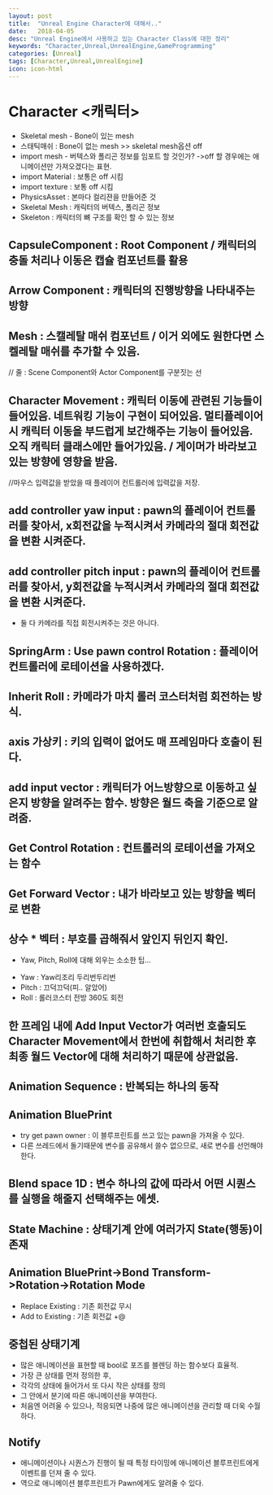 ```yaml
---
layout: post
title:  "Unreal Engine Character에 대해서.."
date:   2018-04-05
desc: "Unreal Engine에서 사용하고 있는 Character Class에 대한 정리"
keywords: "Character,Unreal,UnrealEngine,GameProgramming"
categories: [Unreal]
tags: [Character,Unreal,UnrealEngine]
icon: icon-html
---
```


# Character <캐릭터>
 - Skeletal mesh - Bone이 있는 mesh
 - 스태틱매쉬 : Bone이 없는 mesh >> skeletal mesh옵션 off
 - import mesh - 버텍스와 폴리곤 정보를 임포트 할 것인가? ->off 할 경우에는 애니메이션만 가져오겠다는 표현.
 - import Material : 보통은 off 시킴
 - import texture : 보통 off 시킴
 - PhysicsAsset : 본마다 컬리젼을 만들어준 것
 - Skeletal Mesh : 캐릭터의 버텍스, 폴리곤 정보
 - Skeleton : 캐릭터의 뼈 구조를 확인 할 수 있는 정보

## CapsuleComponent : Root Component / 캐릭터의 충돌 처리나 이동은 캡슐 컴포넌트를 활용
## Arrow Component : 캐릭터의 진행방향을 나타내주는 방향
## Mesh : 스캘레탈 매쉬 컴포넌트 / 이거 외에도 원한다면 스켈레탈 매쉬를 추가할 수 있음.
// 줄 : Scene Component와 Actor Component를 구분짓는 선

## Character Movement : 캐릭터 이동에 관련된 기능들이 들어있음. 네트워킹 기능이 구현이 되어있음. 멀티플레이어 시 캐릭터 이동을 부드럽게 보간해주는 기능이 들어있음. 오직 캐릭터 클래스에만 들어가있음. / 게이머가 바라보고 있는 방향에 영향을 받음.

//마우스 입력값을 받았을 때 플레이어 컨트롤러에 입력값을 저장.

## add controller yaw input : pawn의 플레이어 컨트롤러를 찾아서, x회전값을 누적시켜서 카메라의 절대 회전값을 변환 시켜준다.
## add controller pitch input : pawn의 플레이어 컨트롤러를 찾아서, y회전값을 누적시켜서 카메라의 절대 회전값을 변환 시켜준다.
* 둘 다 카메라를 직접 회전시켜주는 것은 아니다.

## SpringArm : Use pawn control Rotation : 플레이어 컨트롤러에 로테이션을 사용하겠다.
## Inherit Roll : 카메라가 마치 롤러 코스터처럼 회전하는 방식.

## axis 가상키 : 키의 입력이 없어도 매 프레임마다 호출이 된다.

## add input vector : 캐릭터가 어느방향으로 이동하고 싶은지 방향을 알려주는 함수. 방향은 월드 축을 기준으로 알려줌.
## Get Control Rotation : 컨트롤러의 로테이션을 가져오는 함수
## Get Forward Vector : 내가 바라보고 있는 방향을 벡터로 변환
## 상수 * 벡터 : 부호를 곱해줘서 앞인지 뒤인지 확인.

* Yaw, Pitch, Roll에 대해 외우는 소소한 팁...
- Yaw : Yaw리조리 두리번두리번
- Pitch : 끄덕끄덕(피.. 알았어)
- Roll : 롤러코스터 전방 360도 회전

## 한 프레임 내에 Add Input Vector가 여러번 호출되도 Character Movement에서 한번에 취합해서 처리한 후 최종 월드 Vector에 대해 처리하기 때문에 상관없음.

## Animation Sequence : 반복되는 하나의 동작
## Animation BluePrint
- try get pawn owner : 이 블루프린트를 쓰고 있는 pawn을 가져올 수 있다.
- 다른 쓰레드에서 돌기때문에 변수를 공유해서 쓸수 없으므로, 새로 변수를 선언해야한다.

## Blend space 1D : 변수 하나의 값에 따라서 어떤 시퀀스를 실행을 해줄지 선택해주는 에셋.

## State Machine : 상태기계 안에 여러가지 State(행동)이 존재

## Animation BluePrint->Bond Transform->Rotation->Rotation Mode
 - Replace Existing : 기존 회전값 무시  
 - Add to Existing : 기존 회전값 +@

## 중첩된 상태기계
 - 많은 애니메이션을 표현할 때 bool로 포즈를 블렌딩 하는 함수보다 효율적.
 - 가장 큰 상태를 먼저 정의한 후,
 - 각각의 상태에 들어가서 또 다시 작은 상태를 정의
 - 그 안에서 분기에 따른 애니메이션을 부여한다.
 - 처음엔 어려울 수 있으나, 적응되면 나중에 많은 애니메이션을 관리할 때 더욱 수월하다.

## Notify
  - 애니메이션이나 시퀀스가 진행이 될 때 특정 타이밍에 애니메이션 블루프린트에게 이벤트를 던져 줄 수 있다.
  - 역으로 애니메이션 블루프린트가 Pawn에게도 알려줄 수 있다.
